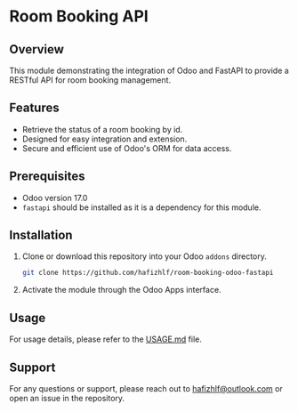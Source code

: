 # Room Booking API

## Overview

This module demonstrating the integration of Odoo and FastAPI to provide a RESTful API for room booking management.

## Features

- Retrieve the status of a room booking by id.
- Designed for easy integration and extension.
- Secure and efficient use of Odoo's ORM for data access.

## Prerequisites

- Odoo version 17.0
- `fastapi` should be installed as it is a dependency for this module.

## Installation

1. Clone or download this repository into your Odoo `addons` directory.

    ```bash
    git clone https://github.com/hafizhlf/room-booking-odoo-fastapi
    ```

2. Activate the module through the Odoo Apps interface.

## Usage

For usage details, please refer to the [USAGE.md](USAGE.md) file.

## Support

For any questions or support, please reach out to [hafizhlf@outlook.com](mailto:hafizhlf@outlook.com) or open an issue in the repository.

